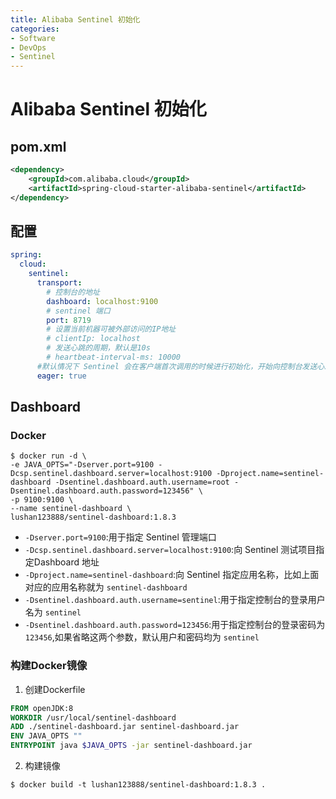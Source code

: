 ```yaml
---
title: Alibaba Sentinel 初始化
categories:
- Software
- DevOps
- Sentinel
---
```

# Alibaba Sentinel 初始化

## pom.xml

```xml
<dependency>
    <groupId>com.alibaba.cloud</groupId>
    <artifactId>spring-cloud-starter-alibaba-sentinel</artifactId>
</dependency>
```

## 配置

```yaml
spring:
  cloud:
    sentinel:
      transport:
        # 控制台的地址
        dashboard: localhost:9100
        # sentinel 端口
        port: 8719
        # 设置当前机器可被外部访问的IP地址
        # clientIp: localhost
        # 发送心跳的周期，默认是10s
      	# heartbeat-interval-ms: 10000
      #默认情况下 Sentinel 会在客户端首次调用的时候进行初始化，开始向控制台发送心跳包，配置为 true 取消控制台懒加载功能
      eager: true
```

## Dashboard

### Docker

```shell
$ docker run -d \
-e JAVA_OPTS="-Dserver.port=9100 -Dcsp.sentinel.dashboard.server=localhost:9100 -Dproject.name=sentinel-dashboard -Dsentinel.dashboard.auth.username=root -Dsentinel.dashboard.auth.password=123456" \
-p 9100:9100 \
--name sentinel-dashboard \
lushan123888/sentinel-dashboard:1.8.3
```

- `-Dserver.port=9100`:用于指定 Sentinel 管理端口
- `-Dcsp.sentinel.dashboard.server=localhost:9100`:向 Sentinel 测试项目指定Dashboard 地址
- `-Dproject.name=sentinel-dashboard`:向 Sentinel 指定应用名称，比如上面对应的应用名称就为 `sentinel-dashboard`
- `-Dsentinel.dashboard.auth.username=sentinel`:用于指定控制台的登录用户名为 `sentinel`
- `-Dsentinel.dashboard.auth.password=123456`:用于指定控制台的登录密码为 `123456`,如果省略这两个参数，默认用户和密码均为 `sentinel`

### 构建Docker镜像

1. 创建Dockerfile

```dockerfile
FROM openJDK:8
WORKDIR /usr/local/sentinel-dashboard
ADD ./sentinel-dashboard.jar sentinel-dashboard.jar
ENV JAVA_OPTS ""
ENTRYPOINT java $JAVA_OPTS -jar sentinel-dashboard.jar
```

2. 构建镜像

```
$ docker build -t lushan123888/sentinel-dashboard:1.8.3 .
```
